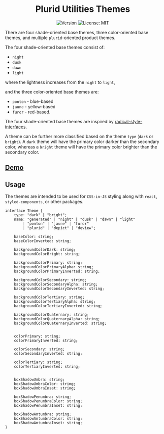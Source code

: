 <h1 align="center">
    Plurid Utilities Themes
</h1>

<p align="center">
    <a target="_blank" href="https://www.npmjs.com/package/@plurid/utilities.themes">
        <img src="https://img.shields.io/npm/v/@plurid/utilities.themes.svg?logo=npm&colorB=1380C3&style=for-the-badge" alt="Version">
    </a>
    <a target="_blank" href="https://github.com/plurid/utilities/blob/master/metapackages/themes/LICENSE">
        <img src="https://img.shields.io/badge/license-MIT-blue.svg?colorB=1380C3&style=for-the-badge" alt="License: MIT">
    </a>
</p>



There are four shade-oriented base themes, three color-oriented base themes, and multiple `plurid`-oriented product themes.

The four shade-oriented base themes consist of:

+ `night`
+ `dusk`
+ `dawn`
+ `light`

where the lightness increases from the `night` to `light`,

and the three color-oriented base themes are:

+ `ponton` - blue-based
+ `jaune` - yellow-based
+ `furor` - red-based.

The four shade-oriented base themes are inspired by [radical-style-interfaces](https://github.com/plurid/radical-style-interfaces).

A theme can be further more classified based on the theme `type` (`dark` or `bright`). A `dark` theme will have the primary color darker than the secondary color, whereas a `bright` theme will have the primary color brighter than the secondary color.


## [Demo](https://plurid-themes.netlify.com/)


## Usage

The themes are intended to be used for `CSS-in-JS` styling along with `react`, `styled-components`, or other packages.

    interface Theme {
        type: "dark" | "bright";
        name: "generated" | "night" | "dusk" | "dawn" | "light"
            | "ponton" | "jaune" | "furor"
            | "plurid" | "depict" | "deview";

        baseColor: string;
        baseColorInverted: string;

        backgroundColorDark: string;
        backgroundColorBright: string;

        backgroundColorPrimary: string;
        backgroundColorPrimaryAlpha: string;
        backgroundColorPrimaryInverted: string;

        backgroundColorSecondary: string;
        backgroundColorSecondaryAlpha: string;
        backgroundColorSecondaryInverted: string;

        backgroundColorTertiary: string;
        backgroundColorTertiaryAlpha: string;
        backgroundColorTertiaryInverted: string;

        backgroundColorQuaternary: string;
        backgroundColorQuaternaryAlpha: string;
        backgroundColorQuaternaryInverted: string;


        colorPrimary: string;
        colorPrimaryInverted: string;

        colorSecondary: string;
        colorSecondaryInverted: string;

        colorTertiary: string;
        colorTertiaryInverted: string;


        boxShadowUmbra: string;
        boxShadowUmbraColor: string;
        boxShadowUmbraInset: string;

        boxShadowPenumbra: string;
        boxShadowPenumbraColor: string;
        boxShadowPenumbraInset: string;

        boxShadowAntumbra: string;
        boxShadowAntumbraColor: string;
        boxShadowAntumbraInset: string;
    }
